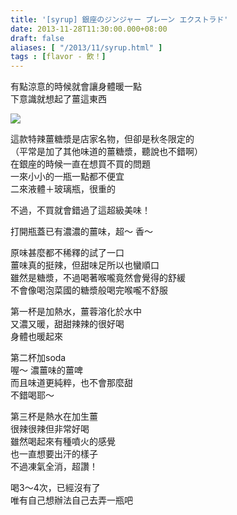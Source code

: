 ```yaml
---
title: '[syrup] 銀座のジンジャー プレーン エクストラド'
date: 2013-11-28T11:30:00.000+08:00
draft: false
aliases: [ "/2013/11/syrup.html" ]
tags : [flavor - 飲！]
---
```


有點涼意的時候就會讓身體暖一點  
下意識就想起了薑這東西  

[![](https://4.bp.blogspot.com/-4eubVOwflso/XCd87h0KMKI/AAAAAAAACwQ/pN_HdGSs6ogtn1KKPgOMwreirNNpWnpcwCLcBGAs/s640/78.jpg)](https://4.bp.blogspot.com/-4eubVOwflso/XCd87h0KMKI/AAAAAAAACwQ/pN_HdGSs6ogtn1KKPgOMwreirNNpWnpcwCLcBGAs/s1600/78.jpg)

這款特辣薑糖漿是店家名物，但卻是秋冬限定的  
（平常是加了其他味道的薑糖漿，聽說也不錯啊）  
在銀座的時候一直在想買不買的問題  
一來小小的一瓶一點都不便宜  
二來液體＋玻璃瓶，很重的  
  
不過，不買就會錯過了這超級美味！  
  
打開瓶蓋已有濃濃的薑味，超～ 香～  
  
原味甚麼都不稀釋的試了一口  
薑味真的挺辣，但甜味足所以也蠻順口  
雖然是糖漿，不過喝著喉嚨竟然會覺得的舒緩  
不會像喝泡菜國的糖漿般喝完喉嚨不舒服  
  
第一杯是加熱水，薑蓉溶化於水中  
又濃又暖，甜甜辣辣的很好喝  
身體也暖起來  
  
第二杯加soda  
喔～ 濃薑味的薑啤  
而且味道更純粹，也不會那麼甜  
不錯喝耶～  
  
第三杯是熱水在加生薑  
很辣很辣但非常好喝  
雖然喝起來有種噴火的感覺  
也一直想要出汗的樣子  
不過凍氣全消，超讚！  
  
喝3～4次，已經沒有了  
唯有自己想辦法自己去弄一瓶吧